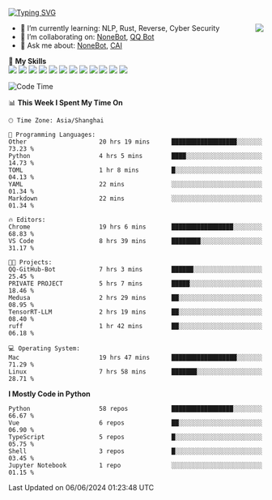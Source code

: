 [![Typing SVG](https://readme-typing-svg.herokuapp.com?size=25&duration=2500&color=8C43EA&vCenter=true&width=200&height=40&lines=Hi+there+%F0%9F%91%8B%F0%9F%8F%BB;I'm+yanyongyu)](https://git.io/typing-svg)

<a href="#">
  <img align="right" src="https://github-readme-stats.vercel.app/api?username=yanyongyu&count_private=true&show_icons=true&bg_color=15,f2f7fd,E0EAFC" />
</a>

- 🌱 I’m currently learning: NLP, Rust, Reverse, Cyber Security
- 👯 I’m collaborating on: [NoneBot](https://github.com/nonebot), [QQ Bot](https://github.com/Mrs4s/go-cqhttp)
- 💬 Ask me about: [NoneBot](https://github.com/nonebot), [CAI](https://github.com/cscs181/CAI)

🌟 **My Skills**  
![](https://img.shields.io/badge/-Python-3e74a2?style=flat-square&logo=Python&logoColor=fff)
![](https://img.shields.io/badge/-TypeScript-3178C6?style=flat-square&logo=TypeScript&logoColor=fff)
![](https://img.shields.io/badge/-Vue-4fc08d?style=flat-square&logo=Vue.js&logoColor=fff)
![](https://img.shields.io/badge/-React-2d98ce?style=flat-square&logo=React&logoColor=fff)
![](https://img.shields.io/badge/-FastAPI-009688?style=flat-square&logo=FastAPI&logoColor=fff)
![](https://img.shields.io/badge/-Linux-000000?style=flat-square&logo=Linux&logoColor=fff)
![](https://img.shields.io/badge/-Docker-2496ED?style=flat-square&logo=Docker&logoColor=fff)
![](https://img.shields.io/badge/-Kubernetes-326CE5?style=flat-square&logo=Kubernetes&logoColor=fff)
![](https://img.shields.io/badge/-GitHub%20Actions-2088FF?style=flat-square&logo=GitHubActions&logoColor=fff)
![](https://img.shields.io/badge/-PostgreSQL-4169E1?style=flat-square&logo=PostgreSQL&logoColor=fff)
![](https://img.shields.io/badge/-Redis-DC382D?style=flat-square&logo=Redis&logoColor=fff)
![](https://img.shields.io/badge/-MongoDB-47A248?style=flat-square&logo=MongoDB&logoColor=fff)

<!--START_SECTION:waka-->
![Code Time](http://img.shields.io/badge/Code%20Time-6%2C158%20hrs%2022%20mins-blue)

📊 **This Week I Spent My Time On** 

```text
🕑︎ Time Zone: Asia/Shanghai

💬 Programming Languages: 
Other                    20 hrs 19 mins      ██████████████████░░░░░░░   73.23 % 
Python                   4 hrs 5 mins        ████░░░░░░░░░░░░░░░░░░░░░   14.73 % 
TOML                     1 hr 8 mins         █░░░░░░░░░░░░░░░░░░░░░░░░   04.13 % 
YAML                     22 mins             ░░░░░░░░░░░░░░░░░░░░░░░░░   01.34 % 
Markdown                 22 mins             ░░░░░░░░░░░░░░░░░░░░░░░░░   01.34 % 

🔥 Editors: 
Chrome                   19 hrs 6 mins       █████████████████░░░░░░░░   68.83 % 
VS Code                  8 hrs 39 mins       ████████░░░░░░░░░░░░░░░░░   31.17 % 

🐱‍💻 Projects: 
QQ-GitHub-Bot            7 hrs 3 mins        ██████░░░░░░░░░░░░░░░░░░░   25.45 % 
PRIVATE PROJECT          5 hrs 7 mins        █████░░░░░░░░░░░░░░░░░░░░   18.46 % 
Medusa                   2 hrs 29 mins       ██░░░░░░░░░░░░░░░░░░░░░░░   08.95 % 
TensorRT-LLM             2 hrs 19 mins       ██░░░░░░░░░░░░░░░░░░░░░░░   08.40 % 
ruff                     1 hr 42 mins        ██░░░░░░░░░░░░░░░░░░░░░░░   06.18 % 

💻 Operating System: 
Mac                      19 hrs 47 mins      ██████████████████░░░░░░░   71.29 % 
Linux                    7 hrs 58 mins       ███████░░░░░░░░░░░░░░░░░░   28.71 % 
```

**I Mostly Code in Python** 

```text
Python                   58 repos            █████████████████░░░░░░░░   66.67 % 
Vue                      6 repos             ██░░░░░░░░░░░░░░░░░░░░░░░   06.90 % 
TypeScript               5 repos             █░░░░░░░░░░░░░░░░░░░░░░░░   05.75 % 
Shell                    3 repos             █░░░░░░░░░░░░░░░░░░░░░░░░   03.45 % 
Jupyter Notebook         1 repo              ░░░░░░░░░░░░░░░░░░░░░░░░░   01.15 % 
```




 Last Updated on 06/06/2024 01:23:48 UTC
<!--END_SECTION:waka-->
